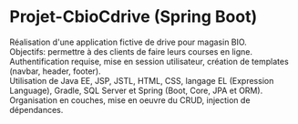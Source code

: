 # Projet-CbioCdrive (Spring Boot)

Réalisation d'une application fictive de drive pour magasin BIO.  
Objectifs: permettre à des clients de faire leurs courses en ligne.  
Authentification requise, mise en session utilisateur, création de templates (navbar, header, footer).  
Utilisation de Java EE, JSP, JSTL, HTML, CSS, langage EL (Expression Language), Gradle, SQL Server et Spring (Boot, Core, JPA et ORM).  
Organisation en couches, mise en oeuvre du CRUD, injection de dépendances.  
